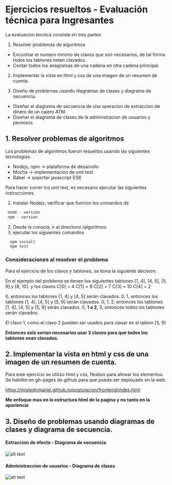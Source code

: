 # Ejercicios resueltos - Evaluación técnica para Ingresantes

La evaluacion tecnica consiste en tres partes

1.  Resolver problemas de algoritmos

  * Encontrar el numero minimo de clavos que son necesarios, de tal forma todos los tablones esten clavados.
  * Contar todos los anagramas de una cadena en otra cadena principal.

2. Implementar la vista en html y css de una imagen de un resumen de cuenta.

3. Diseño de problemas usando diagramas de clases y diagrama de secuencia.

  * Diseñar el diagrama de secuencia de una operacion de extraccion de dinero de un cajero ATM.
  * Diseñar el diagrama de clases de la administracion de usuarios y permisos.

## 1. Resolver problemas de algoritmos

Los problemas de algoritmos fueron resueltos usando las siguientes tecnologias.
   * Nodejs, npm -> plataforma de desarrollo
   * Mocha -> implementacion de unit test
   * Babel -> soportar javascript ES6
   
Para hacer correr los unit test,  es necesario ejecutar las siguientes instrucciones

1. Instalar Nodejs, verificar que funcion los comandos de 
```javascript
 node --version
 npm --version
```
2. Desde la consola, ir al directorio /algoritmos
3. ejecutar los siguientes comandos
```javascript
  npm install
  npm test
```
### Consideraciones al resolver el problema

Para el ejercicio de los clavos y tablones, se toma la siguiente decision:

En el ejemplo del problema se tienen los siguientes tablones [1, 4], [4, 5], [5, 9] y [8, 10].
y los clavos
C[0] = 4
C[1] = 6
C[2] = 7
C[3] = 10
C[4] = 2


0, entonces los tablones [1, 4] y [4, 5] serán clavados.
0, 1, entonces los tablones [1, 4], [4, 5] y [5, 9] serán clavados.
0, 1, 2, entonces los tablones [1, 4], [4, 5] y [5, 9] serán clavados.
0, **1 o 2**, 3, entonces todos los tablones serán clavados.

El clavo 1, como el clavo 2 pueden ser usados para clavar en el tablon [5, 9]

**Entonces solo serian necesarios usar 3 clavos para que todos los tablones sean clavados.**



## 2. Implementar la vista en html y css de una imagen de un resumen de cuenta.

Para este ejercicio se utilizo html y css, flexbox para alinear los elementos. Se habilito en gh-pages de github para que pueda ser deployado en la web.

https://misleidymariel.github.io/postulacion/frontend/index.html

**Me enfoque mas en la estructura html de la pagina y no tanto en la apariencia**


## 3. Diseño de problemas usando diagramas de clases y diagrama de secuencia.

#### Extraccion de efecto - Diagrama de secuencia


![alt text](https://misleidymariel.github.io/postulacion/dise%C3%B1o%20modelado/diagrama-secuencia-transaccion.png "Extraccion de efectivos")

#### Administraccion de usuarios - Diagrama de clases

![alt text](https://github.com/misleidymariel/postulacion/blob/master/dise%C3%B1o%20modelado/diagrama-clases-admin-usuarios.png "Admin usuarios")
